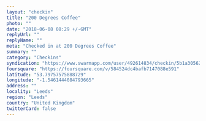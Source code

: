 ```yaml
---
layout: "checkin"
title: "200 Degrees Coffee"
photo: ""
date: "2018-06-08 08:29 +/-GMT"
replyUrl: ""
replyName: ""
meta: "Checked in at 200 Degrees Coffee"
summary: ""
category: "Checkins"
syndication: "https://www.swarmapp.com/user/492614834/checkin/5b1a3056237dee002c2b19a1"
foursquare: "https://foursquare.com/v/584524dc4bafb7147088e591"
latitude: "53.79757575888729"
longitude: "-1.5461444084793665"
address: ""
locality: "Leeds"
region: "Leeds"
country: "United Kingdom"
twitterCard: false
---
```



